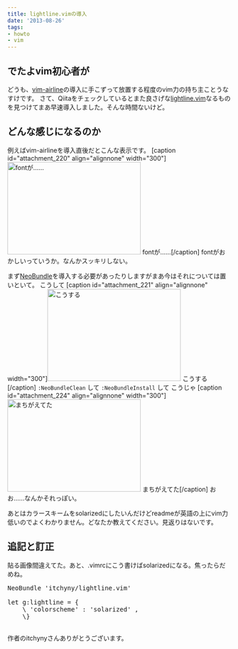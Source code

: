 ```yaml
---
title: lightline.vimの導入
date: '2013-08-26'
tags:
- howto
- vim
---
```


<h2>でたよvim初心者が</h2>

どうも、<a href="https://github.com/bling/vim-airline">vim-airline</a>の導入に手こずって放置する程度のvim力の持ち主ことうなすけです。
さて、Qiitaをチェックしているとまた良さげな<a href="https://github.com/itchyny/lightline.vim">lightline.vim</a>なるものを見つけてまあ早速導入しました。そんな時間ないけど。
<br>

<h2>どんな感じになるのか</h2>

例えばvim-airlineを導入直後だとこんな表示です。
[caption id="attachment_220" align="alignnone" width="300"]<a href="http://unasuke.com/wp/wp-content/uploads/2013/08/Screen-Shot-2013-08-26-at-20.31.32.png"><img src="http://unasuke.com/wp/wp-content/uploads/2013/08/Screen-Shot-2013-08-26-at-20.31.32-300x208.png" alt="fontが……" width="300" height="208" class="size-medium wp-image-220" /></a> fontが……[/caption]
fontがおかしいっていうか。なんかスッキリしない。

まず<a href="https://github.com/Shougo/neobundle.vim">NeoBundle</a>を導入する必要があったりしますがまあ今はそれについては置いといて。
こうして
[caption id="attachment_221" align="alignnone" width="300"]<a href="http://unasuke.com/wp/wp-content/uploads/2013/08/Screen-Shot-2013-08-26-at-20.32.24.png"><img src="http://unasuke.com/wp/wp-content/uploads/2013/08/Screen-Shot-2013-08-26-at-20.32.24-300x207.png" alt="こうする" width="300" height="207" class="size-medium wp-image-221" /></a> こうする[/caption]
<code>:NeoBundleClean</code>
して
<code>:NeoBundleInstall</code>
して
こうじゃ
[caption id="attachment_224" align="alignnone" width="300"]<a href="http://unasuke.com/wp/wp-content/uploads/2013/08/Screen-Shot-2013-08-26-at-20.38.27.png"><img src="http://unasuke.com/wp/wp-content/uploads/2013/08/Screen-Shot-2013-08-26-at-20.38.27-300x208.png" alt="まちがえてた" width="300" height="208" class="size-medium wp-image-224" /></a> まちがえてた[/caption]
おお……なんかそれっぽい。

あとはカラースキームをsolarizedにしたいんだけどreadmeが英語の上にvim力低いのでよくわかりません。どなたか教えてください。見返りはないです。

<h2>追記と訂正</h2>

貼る画像間違えてた。あと、.vimrcにこう書けばsolarizedになる。焦ったらだめね。

<pre class="lang:default decode:true " title=".vimrc" >NeoBundle 'itchyny/lightline.vim'

let g:lightline = {
    \ 'colorscheme' : 'solarized' ,
    \}

</pre>

作者のitchynyさんありがとうございます。
